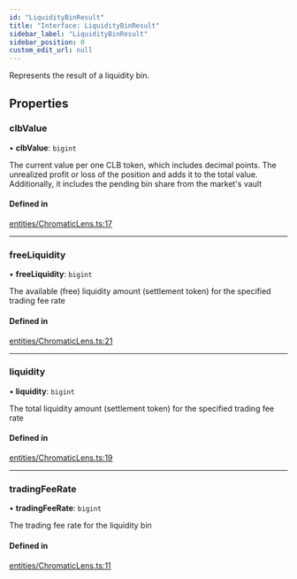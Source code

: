 ```yaml
---
id: "LiquidityBinResult"
title: "Interface: LiquidityBinResult"
sidebar_label: "LiquidityBinResult"
sidebar_position: 0
custom_edit_url: null
---
```


Represents the result of a liquidity bin.

## Properties

### clbValue

• **clbValue**: `bigint`

The current value per one CLB token, which includes decimal points.
The unrealized profit or loss of the position and adds it to the total value.
Additionally, it includes the pending bin share from the market's vault

#### Defined in

[entities/ChromaticLens.ts:17](https://github.com/chromatic-protocol/sdk/blob/4a8e1dc/packages/sdk-ethers-v6/src/entities/ChromaticLens.ts#L17)

___

### freeLiquidity

• **freeLiquidity**: `bigint`

The available (free) liquidity amount (settlement token) for the specified trading fee rate

#### Defined in

[entities/ChromaticLens.ts:21](https://github.com/chromatic-protocol/sdk/blob/4a8e1dc/packages/sdk-ethers-v6/src/entities/ChromaticLens.ts#L21)

___

### liquidity

• **liquidity**: `bigint`

The total liquidity amount (settlement token) for the specified trading fee rate

#### Defined in

[entities/ChromaticLens.ts:19](https://github.com/chromatic-protocol/sdk/blob/4a8e1dc/packages/sdk-ethers-v6/src/entities/ChromaticLens.ts#L19)

___

### tradingFeeRate

• **tradingFeeRate**: `bigint`

The trading fee rate for the liquidity bin

#### Defined in

[entities/ChromaticLens.ts:11](https://github.com/chromatic-protocol/sdk/blob/4a8e1dc/packages/sdk-ethers-v6/src/entities/ChromaticLens.ts#L11)
